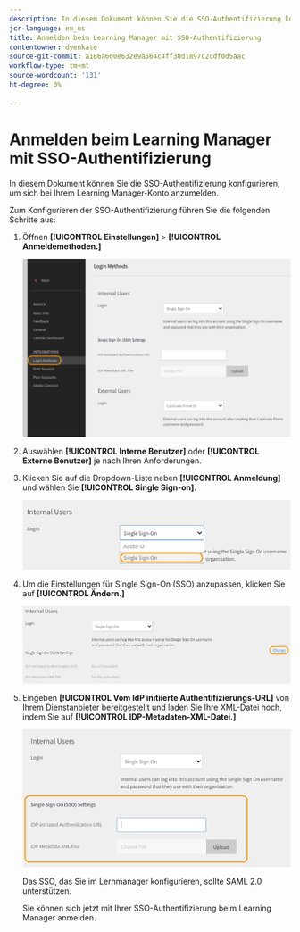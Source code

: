 ```yaml
---
description: In diesem Dokument können Sie die SSO-Authentifizierung konfigurieren, um sich bei Ihrem Learning Manager-Konto anzumelden.
jcr-language: en_us
title: Anmelden beim Learning Manager mit SSO-Authentifizierung
contentowner: dvenkate
source-git-commit: a186a600e632e9a564c4ff30d1897c2cdf0d5aac
workflow-type: tm+mt
source-wordcount: '131'
ht-degree: 0%

---
```




# Anmelden beim Learning Manager mit SSO-Authentifizierung

In diesem Dokument können Sie die SSO-Authentifizierung konfigurieren, um sich bei Ihrem Learning Manager-Konto anzumelden.

Zum Konfigurieren der SSO-Authentifizierung führen Sie die folgenden Schritte aus:

1. Öffnen **[!UICONTROL Einstellungen]** > **[!UICONTROL Anmeldemethoden.]**

   ![](assets/login-methods.png)

1. Auswählen **[!UICONTROL Interne Benutzer]** oder **[!UICONTROL Externe Benutzer]** je nach Ihren Anforderungen.
1. Klicken Sie auf die Dropdown-Liste neben  **[!UICONTROL Anmeldung]** und wählen Sie **[!UICONTROL Single Sign-on]**.

   ![](assets/single-sign-on.png)

1. Um die Einstellungen für Single Sign-On (SSO) anzupassen, klicken Sie auf  **[!UICONTROL Ändern.]**

   ![](assets/change.png)

1. Eingeben  **[!UICONTROL Vom IdP initiierte Authentifizierungs-URL]** von Ihrem Dienstanbieter bereitgestellt und laden Sie Ihre XML-Datei hoch, indem Sie auf **[!UICONTROL IDP-Metadaten-XML-Datei.]**

   ![](assets/sso-configuration.png)

   Das SSO, das Sie im Lernmanager konfigurieren, sollte SAML 2.0 unterstützen.

   Sie können sich jetzt mit Ihrer SSO-Authentifizierung beim Learning Manager anmelden.

